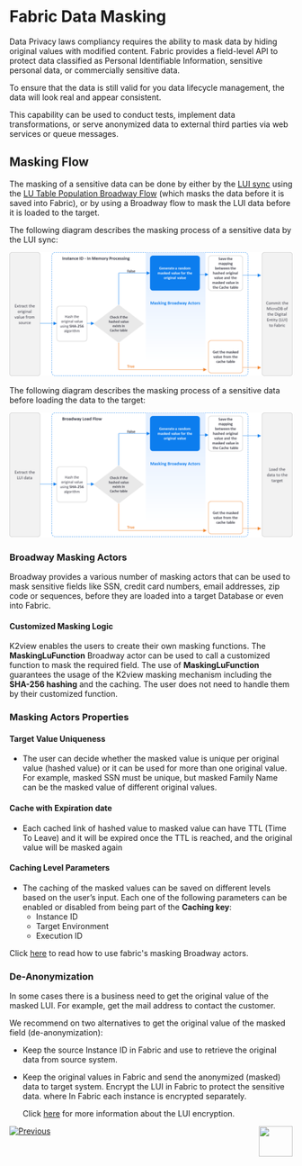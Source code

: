# Fabric Data Masking

Data Privacy laws compliancy requires the ability to mask data by hiding original values with modified content. 
Fabric provides a field-level API to protect data classified as Personal Identifiable Information, sensitive personal data, or commercially sensitive data.

To ensure that the data is still valid for you data lifecycle management, the data will look real and appear consistent.

This capability can be used to conduct tests, implement data transformations, or serve anonymized data to external third parties via web services or queue messages.


## Masking Flow

 The masking of a sensitive data can be done by either by the [LUI sync](/articles/14_sync_LU_instance/01_sync_LUI_overview.md) using the [LU Table Population Broadway Flow](/articles/07_table_population/14_table_population_based_Broadway.md) (which masks the data before it is saved into Fabric), or by using a Broadway flow to mask the LUI data before it is loaded to the target.

The following diagram describes the masking process of a sensitive data by the LUI sync:

![masking flow](images/masking_flow.png)



The following diagram describes the masking process of a sensitive data before loading the data to the target:

![masking flow](images/masking_flow_load_to_target.png)



### Broadway Masking Actors

Broadway provides a various number of masking actors that can be used to mask sensitive fields like SSN, credit card numbers, email addresses, zip code or sequences, before they are loaded into a target Database or even into Fabric.

#### Customized Masking Logic 

K2view enables the users to create their own masking functions. The **MaskingLuFunction** Broadway actor can be used to call a customized function to mask the required field.  The use of **MaskingLuFunction** guarantees the usage of the K2view masking mechanism including the **SHA-256 hashing** and the caching.  The user does not need to handle them by their customized function.

### Masking Actors Properties

#### Target Value Uniqueness

- The user can decide whether the masked value is unique per original value (hashed value) or it can be used for more than one original value. For example, masked SSN must be unique, but masked Family Name can be the masked value of different original values. 

#### Cache with Expiration date

- Each cached link of hashed value to masked value can have TTL (Time To Leave) and it will be expired once the TTL is reached, and the original value will be masked again

#### Caching Level Parameters

- The caching of the masked values can be saved on different levels based on the user’s input. Each one of the following parameters can be enabled or disabled from being part of the **Caching key**:
  - Instance ID
  - Target Environment
  - Execution ID

Click [here](/articles/19_Broadway/actors/07_masking_and_sequence_actors.md) to read how to use fabric's masking Broadway actors.

### De-Anonymization

In some cases there is a business need to get the original value of the masked LUI. For example, get the mail address to contact the customer. 

We recommend on two alternatives to get the original value of the masked field (de-anonymization):

- Keep the source Instance ID in Fabric and use to retrieve the original data from source system.

- Keep the original values in Fabric and send the anonymized (masked) data to target system. Encrypt the LUI in Fabric to protect the sensitive data. where In Fabric each instance is encrypted separately.

  Click [here](/articles/26_fabric_security/03_fabric_LUI_encryption.md) for more information about the LUI encryption.

[![Previous](/articles/images/Previous.png)](/articles/26_fabric_security/05_fabric_webservices_security.md)[<img align="right" width="60" height="54" src="/articles/images/Next.png">](/articles/26_fabric_security/07_user_IAM_overview.md)

